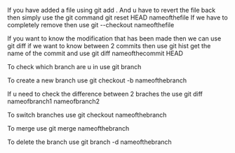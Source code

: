 If you have added a file using git add .
And u have to revert the file back then simply use the git command git reset HEAD nameofthefile
If we have to completely remove then use 
git --checkout nameofthefile

If you want to know the modification that has been made then we can use git diff   if we want to know between 2 commits then use git hist get the name of the commit and use git diff nameofthecommit HEAD

To check which branch are u in use git branch

To create a new branch use
git checkout -b nameofthebranch

If u need to check the difference between 2 braches the use git diff nameofbranch1 nameofbranch2

To switch branches use git checkout nameofthebranch

To merge use git merge nameofthebranch

To delete the branch use git branch -d nameofthebranch




